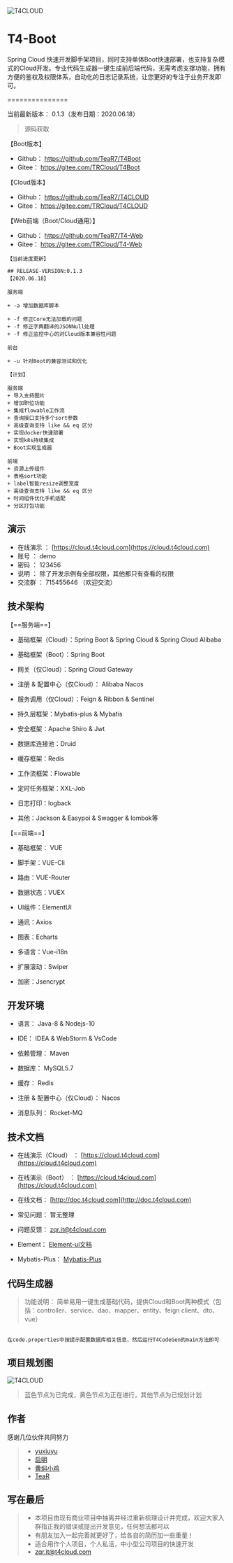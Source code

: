![T4CLOUD](https://git.t4cloud.com/img/favicon.png "T4CLOUD")


# T4-Boot 

Spring Cloud 快速开发脚手架项目，同时支持单体Boot快速部署，也支持复杂模式的Cloud开发。专业代码生成器一键生成前后端代码，无需考虑支撑功能，拥有方便的鉴权及权限体系，自动化的日志记录系统，让您更好的专注于业务开发即可。

===============

当前最新版本： 0.1.3（发布日期：2020.06.18）

> 源码获取

 【Boot版本】
 + Github：   https://github.com/TeaR7/T4Boot
 + Gitee：    https://gitee.com/TRCloud/T4Boot
 
 【Cloud版本】
 + Github：   https://github.com/TeaR7/T4CLOUD
 + Gitee：    https://gitee.com/TRCloud/T4CLOUD
 
 【Web前端（Boot/Cloud通用）】
 + Github：   https://github.com/TeaR7/T4-Web
 + Gitee：    https://gitee.com/TRCloud/T4-Web
 
 
```
【当前进度更新】

## RELEASE-VERSION:0.1.3
【2020.06.18】

服务端

+ -a 增加数据库脚本

+ -f 修正Core无法加载的问题
+ -f 修正字典翻译的JSONNull处理
+ -f 修正监控中心的对Cloud版本兼容性问题

前台

+ -u 针对Boot的兼容测试和优化

【计划】

服务端
+ 导入支持图片
+ 增加职位功能
+ 集成flowable工作流
+ 查询接口支持多个sort参数
+ 高级查询支持 like && eq 区分
+ 实现docker快速部署
+ 实现k8s持续集成
+ Boot实现生成器

前端
+ 资源上传组件
+ 表格sort功能
+ label智能resize调整宽度
+ 高级查询支持 like && eq 区分
+ 时间组件优化手机适配
+ 分区打包功能

```

## 演示

- 在线演示 ：  [https://cloud.t4cloud.com](https://cloud.t4cloud.com)
- 账号 ：  demo
- 密码 ：  123456
- 说明 ：  除了开发示例有全部权限，其他都只有查看的权限
- 交流群 ：  715455646 （欢迎交流）

## 技术架构

【==服务端==】

- 基础框架（Cloud）：Spring Boot & Spring Cloud & Spring Cloud Alibaba
- 基础框架（Boot）：Spring Boot

- 网关（仅Cloud）：Spring Cloud Gateway

- 注册 & 配置中心（仅Cloud）： Alibaba Nacos 

- 服务调用（仅Cloud）：Feign & Ribbon & Sentinel

- 持久层框架：Mybatis-plus & Mybatis

- 安全框架：Apache Shiro & Jwt

- 数据库连接池：Druid

- 缓存框架：Redis

- 工作流框架：Flowable

- 定时任务框架：XXL-Job

- 日志打印：logback

- 其他：Jackson & Easypoi & Swagger & lombok等

  

【==前端==】

- 基础框架： VUE

- 脚手架：VUE-Cli

- 路由：VUE-Router

- 数据状态：VUEX

- UI组件：ElementUI

- 通讯：Axios

- 图表：Echarts

- 多语言：Vue-i18n

- 扩展滚动：Swiper

- 加密：Jsencrypt


## 开发环境

- 语言： Java-8 & Nodejs-10

- IDE： IDEA & WebStorm & VsCode

- 依赖管理： Maven

- 数据库： MySQL5.7

- 缓存： Redis

- 注册 & 配置中心（仅Cloud）： Nacos

- 消息队列： Rocket-MQ


## 技术文档


- 在线演示（Cloud） ：  [https://cloud.t4cloud.com](https://cloud.t4cloud.com)
- 在线演示（Boot） ：  [https://cloud.t4cloud.com](https://cloud.t4cloud.com)

- 在线文档：  [http://doc.t4cloud.com](http://doc.t4cloud.com)

- 常见问题：  暂无整理

- 问题反馈：   [zqr.it@t4cloud.com](zqr.it@t4cloud.com)

- Element：  [Element-ui文档](https://element.eleme.cn/#/zh-CN/component/installation)

- Mybatis-Plus：  [Mybatis-Plus](https://mp.baomidou.com/)

## 代码生成器

> 功能说明：   简单易用一键生成基础代码，提供Cloud和Boot两种模式（包括：controller、service、dao、mapper、entity、feign client、dto、vue）

```

在code.properties中按提示配置数据库相关信息，然后运行T4CodeGen的main方法即可

```

## 项目规划图

![T4CLOUD](https://ccnu-mooc.oss-cn-shanghai.aliyuncs.com/TeaR/T4CLOUD%E5%BE%AE%E6%9C%8D%E5%8A%A1%E8%84%9A%E6%89%8B%E6%9E%B6.png "T4CLOUD")

> 蓝色节点为已完成，黄色节点为正在进行，其他节点为已规划计划


## 作者

感谢几位伙伴共同努力

> + [yuxiuyu](mailto:18896591232@163.com)
> + [启明](mailto:lindagewu@foxmail.com)
> + [黄焖小鸡](mailto:18702114679@163.com)
> + [TeaR](mailto:zqr.it@t4cloud.com)

## 写在最后
> + 本项目由现有商业项目中抽离并经过重新梳理设计并完成，欢迎大家入群指正我的错误或提出开发意见，任何想法都可以
> + 有朋友加入一起完善就更好了，给各自的简历加一些重量！
> + 适合用作个人项目，个人私活，中小型公司项目的快速开发
> + [zqr.it@t4cloud.com](zqr.it@t4cloud.com)


